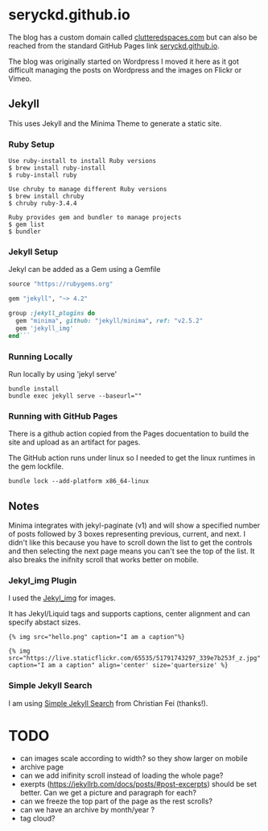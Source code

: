 # seryckd.github.io

The blog has a custom domain called [clutteredspaces.com](http://clutteredspaces.com) but can also be reached from the standard GitHub Pages link [seryckd.github.io](https://seryckd.github.io).

The blog was originally started on Wordpress I moved it here as it got difficult managing the posts on Wordpress and the images on Flickr or Vimeo.


## Jekyll

This uses Jekyll and the Minima Theme to generate a static site.

### Ruby Setup
```
Use ruby-install to install Ruby versions
$ brew install ruby-install
$ ruby-install ruby

Use chruby to manage different Ruby versions
$ brew install chruby
$ chruby ruby-3.4.4

Ruby provides gem and bundler to manage projects
$ gem list
$ bundler
```

### Jekyll Setup

Jekyl can be added as a Gem using a Gemfile

```rb
source "https://rubygems.org"

gem "jekyll", "~> 4.2"

group :jekyll_plugins do
  gem "minima", github: "jekyll/minima", ref: "v2.5.2"
  gem 'jekyll_img'
end```
```

### Running Locally

Run locally by using 'jekyl serve'
```
bundle install
bundle exec jekyll serve --baseurl=""
```

### Running with GitHub Pages

There is a github action copied from the Pages docuentation to build the site and upload as an artifact for pages.

The GitHub action runs under linux so I needed to get the linux runtimes in the gem lockfile.
```
bundle lock --add-platform x86_64-linux
```

## Notes

Minima integrates with jekyl-paginate (v1) and will show a specified number of posts followed by 3 boxes representing previous, current, and next.  I didn't like this because you have to scroll down the list to get the controls and then selecting the next page means you can't see the top of the list.  It also breaks the inifnity scroll that works better on mobile.


### Jekyl_img Plugin

I used the [Jekyl_img](https://www.mslinn.com/jekyll_plugins/jekyll_img.html) for images.

It has Jekyl/Liquid tags and supports captions, center alignment and can specify abstact sizes.

```
{% img src="hello.png" caption="I am a caption"%}

{% img src="https://live.staticflickr.com/65535/51791743297_339e7b253f_z.jpg" caption="I am a caption" align='center' size='quartersize' %}
```

### Simple Jekyll Search

I am using [Simple Jekyll Search](https://github.com/christian-fei/Simple-Jekyll-Search) from Christian Fei (thanks!).

# TODO

- can images scale according to width? so they show larger on mobile
- archive page
- can we add inifinity scroll instead of loading the whole page?
- exerpts (https://jekyllrb.com/docs/posts/#post-excerpts) should be set better.  Can we get a picture and paragraph for each?
- can we freeze the top part of the page as the rest scrolls?
- can we have an archive by month/year ?
- tag cloud?
